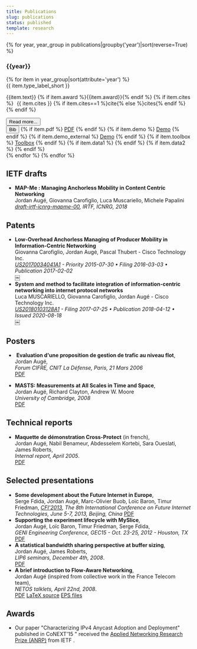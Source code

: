 ```yaml
---
title: Publications
slug: publications
status: published
template: research
---
```


<div class='btex'
     data-source='data/bibliography.bib'
     data-template='publications'
     data-scholar-link='https://scholar.google.fr/citations?user=-itbwwIAAAAJ'
     data-stats='yes'
     data-scholar-cite-counts='yes'>
        <div class="panel-group" id="accordion" role="tablist" aria-multiselectable="true">
            {% for year, year_group in publications|groupby('year')|sort(reverse=True) %}
                <h3>{{year}}</h3>
                {% for item in year_group|sort(attribute='year') %}
                    <div class="panel publication-item" id="{{ item.key }}" style="box-shadow: none">
                        <div class="panel-heading" role="tab" id="heading{{ item.key }}">
                            <div class="row">
                                <div class="col-md-1">
                                    <span class="{{ item.type_label_css }}">{{ item.type_label_short }}</span>
                                </div>
                                <div class="col-xs-8">
                                    <p style="text-align:left">
                                    {{item.text}}
                                    {% if item.award %}<span class="label label-success">{{item.award}}</span>{% endif %}
                                    {% if item.cites %}
                                    <span style="padding-left:5px">
                                    <span title="Number of citations" class="badge">{{ item.cites }} {% if item.cites==1 %}cite{% else %}cites{% endif %}</span>
                                    </span>
                                    {% endif %}
                                    </p>
                                    <button type="button" class="btn btn-default btn-xs" data-toggle="collapse" data-parent="#accordion" href="#collapse{{ item.key }}" aria-expanded="true" aria-controls="collapse{{ item.key }}">
                                    <i class="fa fa-caret-down"></i> Read more...</button>
                                </div>
                                <div class="col-xs-3">
                                    <div class="btn-group">
                                        <button type="button" class="btn btn-xs btn-danger" data-toggle="modal" data-target="#bibtex{{ item.key }}"><i class="fa fa-file-text-o"></i> Bib</button>
                                        {% if item.pdf %}
                                            <a href="{{item.pdf}}" class="btn btn-xs btn-warning btn-btex" rel="tooltip" title="Download pdf" data-placement="bottom"><i class="fa fa-file-pdf-o fa-1x"></i> PDF</a>
                                        {% endif %}
                                        {% if item.demo %}
                                            <a href="{{item.demo}}" class="btn btn-xs btn-primary iframe-demo btn-btex" rel="tooltip" title="Demo" data-placement="bottom"><i class="fa fa-headphones"></i> Demo</a>
                                        {% endif %}
                                        {% if item.demo_external %}
                                            <a href="{{item.demo_external}}" target="_blank" class="btn btn-xs btn-primary btn-btex" rel="tooltip" title="Demo" data-placement="bottom"><i class="fa fa-headphones"></i> Demo</a>
                                        {% endif %}
                                        {% if item.toolbox %}
                                            <a href="{{item.toolbox}}" class="btn btn-xs btn-success btn-btex" rel="tooltip" title="Toolbox" data-placement="bottom"><i class="fa fa-file-code-o"></i> Toolbox</a>
                                        {% endif %}
                                        {% if item.data1 %}
                                            <a href="{{item.data1.url}}" class="btn btn-xs btn-info btn-btex" rel="tooltip" title="{{item.data1.title}}" data-placement="bottom"><i class="fa fa-database"></i></a>
                                        {% endif %}
                                        {% if item.data2 %}
                                            <a href="{{item.data2.url}}" class="btn btn-xs btn-info btn-btex" rel="tooltip" title="{{item.data2.title}}" data-placement="bottom"><i class="fa fa-database"></i></a>
                                        {% endif %}
                                    </div>
                                </div>
                            </div>
                        </div>
                {% endfor %}
            {% endfor %}
        </div>
</div>

## IETF drafts

<ul>
  <li>
    <b>MAP-Me : Managing Anchorless Mobility in Content Centric Networking</b><br/>
    Jordan Augé, Giovanna Carofiglio, Luca Muscariello, Michele Papalini<br/>
    <i><a href='https://datatracker.ietf.org/doc/draft-irtf-icnrg-mapme/'>draft-irtf-icnrg-mapme-00</a>, IRTF, ICNRG, 2018</i>
  </li>
</ul>

## Patents

<ul>
  <li>
    <b>Low-Overhead Anchorless Managing of Producer Mobility in Information-Centric Networking</b><br/>
    Giovanna Carofiglio, Jordan Augé, Pascal Thubert - Cisco Technology Inc.<br/>
    <i><a href='https://patents.google.com/patent/US20170034041A1/'>US20170034041A1</a> - Priority 2015-07-30 • Filing 2016-03-03 • Publication 2017-02-02</i>
  </li>￼
  <li>
    <b>System and method to facilitate integration of information-centric networking into internet protocol networks</b><br/>
    Luca MUSCARIELLO, Giovanna Carofiglio, Jordan Augé - Cisco Technology Inc.<br/>
    <i><a href='https://patents.google.com/patent/US20180103128A1/'>US20180103128A1</a> - Filing 2017-07-25 • Publication 2018-04-12 • Issued 2020-08-18</i>
  </li>￼
</ul>

## Posters

<ul>
  <li>
  <img src='img/fr.png' alt=''/>
  <b>Evaluation d'une proposition de gestion de trafic au niveau flot</b>, <br/>
  Jordan Augé,<br/>
  <i>Forum CIFRE, CNIT La Défense, Paris, 21 Mars 2006</i><br/>
  <a href='/static/files/research/poster.pdf'><img src='/img/icon/pdf.png' alt=''/>PDF</a>
  <br/>
  </li>
</ul>

<ul>
  <li>
  <b>MASTS: Measurements at All Scales in Time and Space</b>, <br/>
  Jordan Augé, Richard Clayton, Andrew W. Moore<br/>
  <i>University of Cambridge, 2008</i><br/>
  <a href='/static/files/research/2008-masts-poster.pdf'><img src='/img/icon/pdf.png' alt=''/>PDF</a>
  <br/>
  </li>
</ul>

## Technical reports

<ul>
  <li>
  <b>Maquette de démonstration Cross-Protect</b> (in french),<br/>
  Jordan Augé, Nabil Benameur, Abdesselem Kortebi, Sara Oueslati, James Roberts,<br/>
  <i>Internal report, April 2005</i>.<br/>
  <a
  href='/static/files/research/200504-maquette_cross-protect.pdf'><img src='/img/icon/pdf.png' alt=''/>PDF</a>
  <br/>
  </li>
</ul>

## Selected presentations

<ul>
  <li>
    <b>Some development about the Future Internet in Europe</b>,<br/>
    Serge Fdida, Jordan Augé, Marc-Olivier Buob, Loïc Baron, Timur Friedman,
    <i><a href='http://www.cfi2013.edu.cn'>CFI'2013</a>, The 8th International Conference on Future Internet Technologies, June 5-7, 2013, Beijing, China</i>
    <a href='/static/files/research/cfi_talk_june7_2013.pdf'><img src='/img/icon/pdf.png' alt=''/>PDF</a>
  </li>
  <li>
    <b>Supporting the experiment lifecycle with MySlice</b>, <br/>
    Jordan Augé, Loïc Baron, Timur Friedman, Serge Fdida,<br/>
    <i>GENI Engineering Conference, GEC15 - Oct. 23-25, 2012 -  Houston, TX</i><br/>
  <a href='#'><img src='/img/icon/pdf.png' alt=''/>PDF</a>
  <br/>
  </li>
  <li>
  <b>A statistical bandwidth sharing perspective at buffer sizing</b>,<br/>
  Jordan Augé, James Roberts,<br/>
  <i>LIP6 seminars, December 4th, 2008</i>.<br/>
  <a
  href='/static/files/research/200812-lip6-buffer-sizing.pdf'><img src='/img/icon/pdf.png' alt=''/>PDF</a>
  <br/>
  </li>

  <li>
  <b>A brief introduction to Flow-Aware Networking</b>,<br/>
  Jordan Augé (inspired from collective work in the France Telecom team),<br/>
  <i>NETOS talklets, April 22nd, 2008</i>.<br/>
  <a
  href='/static/files/research/20080422-netos-talklet-fan.pdf'><img src='/img/icon/pdf.png' alt=''/>PDF</a>
  <a href='/static/files/research/20080422-netos-talklet-fan.tar.gz'><img src='/img/icon/tex.png' alt=''/>LaTeX source</a>
  <a href='/static/files/research/20080422-netos-talklet-fan-eps.tar.gz'><img
  src='/img/icon/tgz.png' alt=''/>EPS files</a>
  <br/>
  </li>
</ul>

## Awards

<ul>
  <li>Our paper "Characterizing IPv4 Anycast Adoption and Deployment" published
  in CoNEXT'15 " received the <a href='https://irtf.org/anrp'>Applied Networking
  Research Prize (ANRP)</a> from IETF .
  </li>
</ul>
